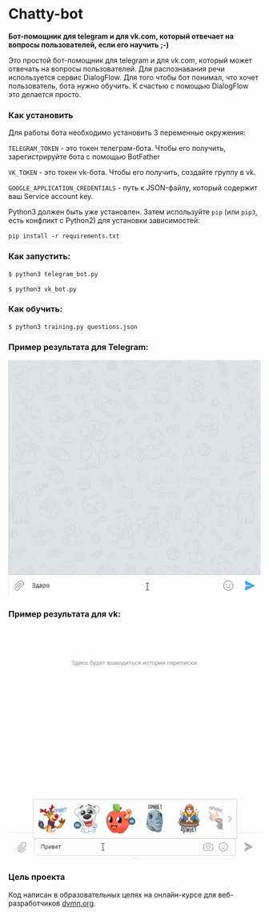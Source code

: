 # Chatty-bot
**Бот-помощник для telegram и для vk.com, который отвечает на вопросы пользователей, 
если его научить ;-)**

Это простой бот-помощник для telegram и для vk.com, который может отвечать на вопросы пользователей. 
Для распознавания речи используется сервис DialogFlow. 
Для того чтобы бот понимал, что хочет пользователь, бота нужно обучить. 
К счастью с помощью DialogFlow это делается просто.


### Как установить

Для работы бота необходимо установить 3 переменные окружения: 

`TELEGRAM_TOKEN` - это токен телеграм-бота. Чтобы его получить, зарегистрируйте бота 
с помощью BotFather

`VK_TOKEN` - это токен vk-бота. Чтобы его получить, создайте группу в vk.

`GOOGLE_APPLICATION_CREDENTIALS` - путь к JSON-файлу, который содержит ваш Service account key.

Python3 должен быть уже установлен. 
Затем используйте `pip` (или `pip3`, есть конфликт с Python2) для установки зависимостей:
```
pip install -r requirements.txt
```

### Как запустить:
```console
$ python3 telegram_bot.py
```
```console
$ python3 vk_bot.py
```

### Как обучить:
```console
$ python3 training.py questions.json
```
### Пример результата для Telegram: 
![](tg_bot.gif)
### Пример результата для vk:
![](vk_bot.gif)

### Цель проекта
Код написан в образовательных целях на онлайн-курсе для веб-разработчиков [dvmn.org](https://dvmn.org/).
